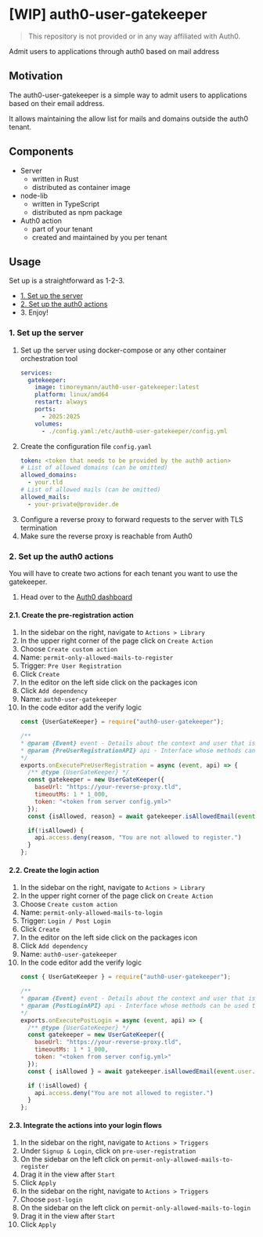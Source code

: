 [WIP] auth0-user-gatekeeper
===

> This repository is not provided or in any way affiliated with Auth0.

Admit users to applications through auth0 based on mail address

## Motivation

The auth0-user-gatekeeper is a simple way to admit users to applications based on their email address.

It allows maintaining the allow list for mails and domains outside the auth0 tenant.

## Components

- Server
    - written in Rust
    - distributed as container image
- node-lib
    - written in TypeScript
    - distributed as npm package
- Auth0 action
    - part of your tenant
    - created and maintained by you per tenant

## Usage

Set up is a straightforward as 1-2-3.

- [1. Set up the server](#1-set-up-the-server)
- [2. Set up the auth0 actions](#2-set-up-the-auth0-actions)
- 3\. Enjoy!

### 1. Set up the server

1. Set up the server using docker-compose or any other container orchestration tool
    ```yaml
    services:
      gatekeeper:
        image: timoreymann/auth0-user-gatekeeper:latest
        platform: linux/amd64
        restart: always
        ports:
          - 2025:2025
        volumes:
          - ./config.yaml:/etc/auth0-user-gatekeeper/config.yml
    ```
2. Create the configuration file `config.yaml`
    ```yaml
    token: <token that needs to be provided by the auth0 action>
    # List of allowed domains (can be omitted)
    allowed_domains:
      - your.tld
    # List of allowed mails (can be omitted)
    allowed_mails:
      - your-private@provider.de
    ```
3. Configure a reverse proxy to forward requests to the server with TLS termination
4. Make sure the reverse proxy is reachable from Auth0

### 2. Set up the auth0 actions

You will have to create two actions for each tenant you want to use the gatekeeper.

1. Head over to the [Auth0 dashboard](https://manage.auth0.com/dashboard)

#### 2.1. Create the pre-registration action

1. In the sidebar on the right, navigate to `Actions > Library`
2. In the upper right corner of the page click on `Create Action`
3. Choose `Create custom action`
4. Name: `permit-only-allowed-mails-to-register`
5. Trigger: `Pre User Registration`
6. Click `Create`
7. In the editor on the left side click on the packages icon
8. Click `Add dependency`
9. Name: `auth0-user-gatekeeper`
10. In the code editor add the verify logic
     ```js
     const {UserGateKeeper} = require("auth0-user-gatekeeper");
    
     /**
     * @param {Event} event - Details about the context and user that is attempting to register.
     * @param {PreUserRegistrationAPI} api - Interface whose methods can be used to change the behavior of the signup.
     */
     exports.onExecutePreUserRegistration = async (event, api) => {
       /** @type {UserGateKeeper} */
       const gatekeeper = new UserGateKeeper({
         baseUrl: "https://your-reverse-proxy.tld",
         timeoutMs: 1 * 1_000,
         token: "<token from server config.yml>"
       });
       const {isAllowed, reason} = await gatekeeper.isAllowedEmail(event.user.email);
    
       if(!isAllowed) {
         api.access.deny(reason, "You are not allowed to register.")
       }
     };
     ```

#### 2.2. Create the login action

1. In the sidebar on the right, navigate to `Actions > Library`
2. In the upper right corner of the page click on `Create Action`
3. Choose `Create custom action`
4. Name: `permit-only-allowed-mails-to-login`
5. Trigger: `Login / Post Login`
6. Click `Create`
7. In the editor on the left side click on the packages icon
8. Click `Add dependency`
9. Name: `auth0-user-gatekeeper`
10. In the code editor add the verify logic
    ```js
    const { UserGateKeeper } = require("auth0-user-gatekeeper");
    
    /**
    * @param {Event} event - Details about the context and user that is attempting to register.
    * @param {PostLoginAPI} api - Interface whose methods can be used to change the behavior of the signup.
    */
    exports.onExecutePostLogin = async (event, api) => {
      /** @type {UserGateKeeper} */
      const gatekeeper = new UserGateKeeper({
        baseUrl: "https://your-reverse-proxy.tld",
        timeoutMs: 1 * 1_000,
        token: "<token from server config.yml>"
      });
      const { isAllowed } = await gatekeeper.isAllowedEmail(event.user.email);
    
      if (!isAllowed) {
        api.access.deny("You are not allowed to register.")
      }
    };
    ```

#### 2.3. Integrate the actions into your login flows

1. In the sidebar on the right, navigate to `Actions > Triggers`
2. Under `Signup & Login`, click on `pre-user-registration`
3. On the sidebar on the left click on `permit-only-allowed-mails-to-register`
4. Drag it in the view after `Start`
5. Click `Apply`
6. In the sidebar on the right, navigate to `Actions > Triggers`
7. Choose `post-login`
8. On the sidebar on the left click on `permit-only-allowed-mails-to-login`
9. Drag it in the view after `Start`
10. Click `Apply`
